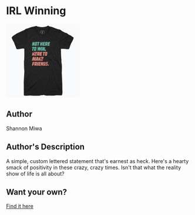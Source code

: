 # IRL Winning

<img src="irl-winning.png" width="200" height="200" />

## Author

Shannon Miwa

## Author's Description

A simple, custom lettered statement that's earnest as heck. Here's a hearty smack of positivity in these crazy, crazy times. Isn't that what the reality show of life is all about?

## Want your own?

<a href="https://cottonbureau.com/products/irl-winning" alt="Buy Now">Find it here</a>
